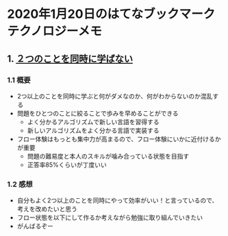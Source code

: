 # 2020年1月20日のはてなブックマークテクノロジーメモ

## 1. [２つのことを同時に学ばない](https://medium.com/@tokoroten/%EF%BC%92%E3%81%A4%E3%81%AE%E3%81%93%E3%81%A8%E3%82%92%E5%90%8C%E6%99%82%E3%81%AB%E5%AD%A6%E3%81%B0%E3%81%AA%E3%81%84-36ecb135f30a)

### 1.1 概要

- 2つ以上のことを同時に学ぶと何がダメなのか、何がわからないのか混乱する
- 問題をひとつのことに絞ることで歩みを早めることができる
  - よく分かるアルゴリズムで新しい言語を習得する
  - 新しいアルゴリズムをよく分かる言語で実装する
- フロー体験はもっとも集中力が高まるので、フロー体験にいかに近付けるかが重要
  - 問題の難易度と本人のスキルが噛み合っている状態を目指す
  - 正答率85%くらいが丁度いい

### 1.2 感想

- 自分もよく2つ以上のことを同時にやって効率がいい！と言っているので、考えを改めたいと思う
- フロー状態を以下にして作るか考えながら勉強に取り組んでいきたい
- がんばるぞー
